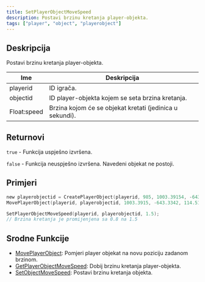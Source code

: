 ```yaml
---
title: SetPlayerObjectMoveSpeed
description: Postavi brzinu kretanja player-objekta.
tags: ["player", "object", "playerobject"]
---
```


<VersionWarn version='omp v1.1.0.2612' />

## Deskripcija

Postavi brzinu kretanja player-objekta.

| Ime         | Deskripcija                                               |
|-------------|-----------------------------------------------------------|
| playerid    | ID igrača.                                                |
| objectid    | ID player-objekta kojem se seta brzina kretanja.          |
| Float:speed | Brzina kojom će se objekat kretati (jedinica u sekundi).  |

## Returnovi

`true` - Funkcija uspješno izvršena.

`false` - Funkcija neuspješno izvršena. Navedeni objekat ne postoji.

## Primjeri

```c
new playerobjectid = CreatePlayerObject(playerid, 985, 1003.39154, -643.33423, 122.35060,   0.00000, 1.00000, 24.00000);
MovePlayerObject(playerid, playerobjectid, 1003.3915, -643.3342, 114.5122,  0.8);

SetPlayerObjectMoveSpeed(playerid, playerobjectid, 1.5);
// Brzina kretanja je promijenjena sa 0.8 na 1.5
```

## Srodne Funkcije

- [MovePlayerObject](MovePlayerObject): Pomjeri player objekat na novu poziciju zadanom brzinom.
- [GetPlayerObjectMoveSpeed](GetPlayerObjectMoveSpeed): Dobij brzinu kretanja player-objekta.
- [SetObjectMoveSpeed](SetObjectMoveSpeed): Postavi brzinu kretanja objekta.
